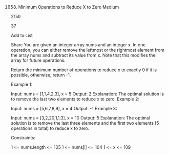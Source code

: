 1658. Minimum Operations to Reduce X to Zero
Medium

2150

37

Add to List

Share
You are given an integer array nums and an integer x. In one operation, you can either remove the leftmost or the rightmost element from the array nums and subtract its value from x. Note that this modifies the array for future operations.

Return the minimum number of operations to reduce x to exactly 0 if it is possible, otherwise, return -1.

 

Example 1:

Input: nums = [1,1,4,2,3], x = 5
Output: 2
Explanation: The optimal solution is to remove the last two elements to reduce x to zero.
Example 2:

Input: nums = [5,6,7,8,9], x = 4
Output: -1
Example 3:

Input: nums = [3,2,20,1,1,3], x = 10
Output: 5
Explanation: The optimal solution is to remove the last three elements and the first two elements (5 operations in total) to reduce x to zero.
 

Constraints:

1 <= nums.length <= 105
1 <= nums[i] <= 104
1 <= x <= 109